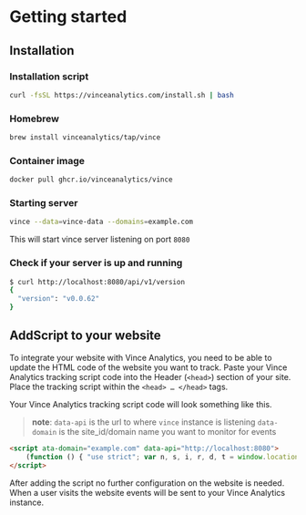 # Getting started


## Installation


### Installation script
```bash
curl -fsSL https://vinceanalytics.com/install.sh | bash
```

### Homebrew
```bash
brew install vinceanalytics/tap/vince
```
### Container image
```bash
docker pull ghcr.io/vinceanalytics/vince
```


### Starting server

```bash
vince --data=vince-data --domains=example.com
```

This will start vince server listening on port `8080`

### Check if your server is up and running

```bash
$ curl http://localhost:8080/api/v1/version
{
  "version": "v0.0.62"
}
```

## AddScript to your website

To integrate your website with Vince Analytics, you need to be able to update the HTML code of the website you want to track. Paste your Vince Analytics tracking script code into the Header (`<head>`) section of your site. Place the tracking script within the `<head> … </head>` tags.

Your Vince Analytics tracking script code will look something like this.

> **note**:
> `data-api` is the url to where `vince` instance is listening
>  `data-domain` is the site_id/domain name you want to monitor for events

```html
<script ata-domain="example.com" data-api="http://localhost:8080">
    (function () { "use strict"; var n, s, i, r, d, t = window.location, e = window.document, c = e.currentScript, h = c.getAttribute("data-api") || u(c); function l(e) { console.warn("Ignoring Event: " + e) } function u(e) { return new URL(e.src).origin + "/api/event" } function a(n, s) { if (/^localhost$|^127(\.[0-9]+){0,2}\.[0-9]+$|^\[::1?\]$/.test(t.hostname) || t.protocol === "file:") return l("localhost"); if (window._phantom || window.__nightmare || window.navigator.webdriver || window.Cypress) return; try { if (window.localStorage.vince_ignore === "true") return l("localStorage flag") } catch { } var i, o = {}; o.n = n, o.u = t.href, o.d = c.getAttribute("data-domain"), o.r = e.referrer || null, o.w = window.innerWidth, s && s.meta && (o.m = JSON.stringify(s.meta)), s && s.props && (o.p = s.props), i = new XMLHttpRequest, i.open("POST", h, !0), i.setRequestHeader("Content-Type", "text/plain"), i.send(JSON.stringify(o)), i.onreadystatechange = function () { i.readyState === 4 && s && s.callback && s.callback() } } r = window.vince && window.vince.q || [], window.vince = a; for (n = 0; n < r.length; n++)a.apply(this, r[n]); function o() { if (i === t.pathname) return; i = t.pathname, a("pageview") } s = window.history, s.pushState && (d = s.pushState, s.pushState = function () { d.apply(this, arguments), o() }, window.addEventListener("popstate", o)); function m() { !i && e.visibilityState === "visible" && o() } e.visibilityState === "prerender" ? e.addEventListener("visibilitychange", m) : o() })()
</script>
```


After adding the script no further configuration on the website is needed. When a user visits the website events will be sent to your Vince Analytics instance.